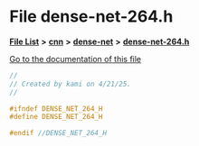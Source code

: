 

# File dense-net-264.h

[**File List**](files.md) **>** [**cnn**](dir_40be95ab8912b8deac694fbe2f8f2654.md) **>** [**dense-net**](dir_45ae9a97fc80830746290ec1b5654b3d.md) **>** [**dense-net-264.h**](dense-net-264_8h.md)

[Go to the documentation of this file](dense-net-264_8h.md)


```C++
//
// Created by kami on 4/21/25.
//

#ifndef DENSE_NET_264_H
#define DENSE_NET_264_H

#endif //DENSE_NET_264_H
```


